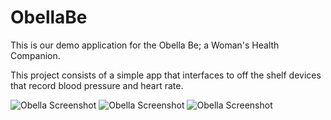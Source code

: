 # ObellaBe
This is our demo application for the Obella Be; a Woman's Health Companion.

This project consists of a simple app that interfaces to off the shelf devices that record blood pressure and heart rate.

![Obella Screenshot](http://adamwheeler.io/Images/Obella1.png)
![Obella Screenshot](http://adamwheeler.io/Images/Obella2.png)
![Obella Screenshot](http://adamwheeler.io/Images/Obella3.png)
